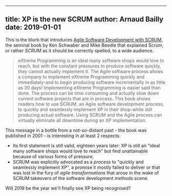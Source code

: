 ------------
title: XP is the new SCRUM
author: Arnaud Bailly
date: 2019-01-01
------------

This is the blurb that introduces [Agile Software Development with SCRUM](https://www.amazon.fr/SCHWABER-AGILE-SCRUM_p1-United-States/dp/0130676349/ref=sr_1_2?ie=UTF8&qid=1546375554&sr=8-2&keywords=ken+schwaber), the seminal book by Ken Schwaber and Mike Beedle that explained Scrum, or rather _SCRUM_  as it should be correctly spelled, to a wide audience.

> eXtreme Programming is an ideal many software shops would love to reach, but with the constant pressures to produce software quickly, they cannot actually implement it. The Agile software process allows a company to implement eXtreme Programming quickly and immediately-and to begin producing software incrementally in as little as 30 days! Implementing eXtreme Programming is easier said than done. The process can be time consuming and actually slow down current software projects that are in process. This book shows readers how to use SCRUM, an Agile software development process, to quickly and seamlessly implement XP in their shop-while still producing actual software. Using SCRUM and the Agile process can virtually eliminate all downtime during an XP implementation.

This message in a bottle from a not-so-distant past - the book was published in 2001 - is interesting in at least 2 respects:

* Its first statement is still valid, eighteen years later: XP is still an "ideal many software shops would love to reach" but find unattainable because of various forms of pressure,
* SCRUM was explicitly advocated as a _process_ to "quickly and seamlessly implement XP", a promise it mostly failed to deliver or that was lost in the fury of _agile transformations_ that arose in the wake of SCRUM takeovers of the software development methods scene.

Will 2019 be the year we'll finally see XP being recognised?
